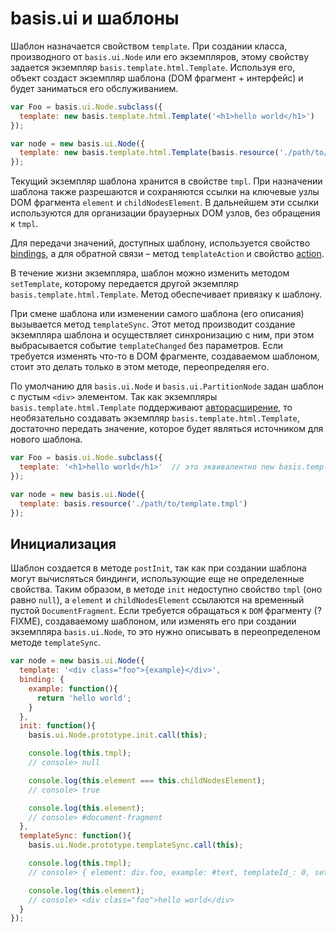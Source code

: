 # basis.ui и шаблоны

Шаблон назначается свойством `template`. При создании класса, производного от `basis.ui.Node` или его экземпляров, этому свойству задается экземпляр `basis.template.html.Template`. Используя его, объект создаст экземпляр шаблона (DOM фрагмент + интерфейс) и будет заниматься его обслуживанием.

```js
var Foo = basis.ui.Node.subclass({
  template: new basis.template.html.Template('<h1>hello world</h1>')
});

var node = new basis.ui.Node({
  template: new basis.template.html.Template(basis.resource('./path/to/template.tmpl'))
});
```

Текущий экземпляр шаблона хранится в свойстве `tmpl`. При назначении шаблона также разрешаются и сохраняются ссылки на ключевые узлы DOM фрагмента `element` и `childNodesElement`. В дальнейшем эти ссылки используются для организации браузерных DOM узлов, без обращения к `tmpl`.

Для передачи значений, доступных шаблону, используется свойство [bindings](basis.ui_bindings.md), а для обратной связи – метод `templateAction` и свойство [action](basis.ui_actions.md).

В течение жизни экземпляра, шаблон можно изменить методом `setTemplate`, которому передается другой экземпляр `basis.template.html.Template`. Метод обеспечивает привязку к шаблону.

При смене шаблона или изменении самого шаблона (его описания) вызывается метод `templateSync`. Этот метод производит создание экземпляра шаблона и осуществляет синхронизацию с ним, при этом выбрасывается событие `templateChanged` без параметров. Если требуется изменять что-то в DOM фрагменте, создаваемом шаблоном, стоит это делать только в этом методе, переопределяя его.

По умолчанию для `basis.ui.Node` и `basis.ui.PartitionNode` задан шаблон с пустым `<div>` элементом. Так как экземпляры `basis.template.html.Template` поддерживают [авторасширение](basis.Class.md#Авторасширение), то необязательно создавать экземпляр `basis.template.html.Template`, достаточно передать значение, которое будет являться источником для нового шаблона.

```js
var Foo = basis.ui.Node.subclass({
  template: '<h1>hello world</h1>'  // это эквивалентно new basis.template.html.Template('<h1>hello world</h1>')
});

var node = new basis.ui.Node({
  template: basis.resource('./path/to/template.tmpl')
});
```

## Инициализация

Шаблон создается в методе `postInit`, так как при создании шаблона могут вычисляться биндинги, использующие еще не определенные свойства. Таким образом, в методе `init` недоступно свойство `tmpl` (оно равно `null`), а `element` и `childNodesElement` ссылаются на временный пустой `DocumentFragment`. Если требуется обращаться к `DOM` фрагменту (?FIXME), создаваемому шаблоном, или изменять его при создании экземпляра `basis.ui.Node`, то это нужно описывать в переопределеном методе `templateSync`.

```js
var node = new basis.ui.Node({
  template: '<div class="foo">{example}</div>',
  binding: {
    example: function(){
      return 'hello world';
    }
  },
  init: function(){
    basis.ui.Node.prototype.init.call(this);

    console.log(this.tmpl);
    // console> null

    console.log(this.element === this.childNodesElement);
    // console> true

    console.log(this.element);
    // console> #document-fragment
  },
  templateSync: function(){
    basis.ui.Node.prototype.templateSync.call(this);

    console.log(this.tmpl);
    // console> { element: div.foo, example: #text, templateId_: 0, set: function(name, value){ .. } }

    console.log(this.element);
    // console> <div class="foo">hello world</div>
  }
});
```
